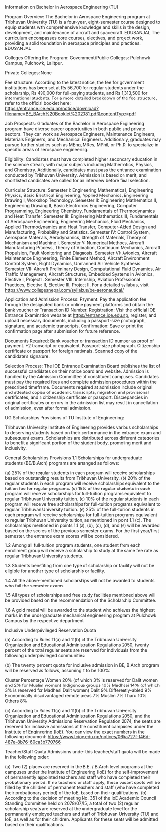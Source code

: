 Information on Bachelor in Aerospace Engineering (TU)

Program Overview: The Bachelor in Aerospace Engineering program at Tribhuvan University (TU) is a four-year, eight-semester course designed to equip students with comprehensive knowledge and skills in the design, development, and maintenance of aircraft and spacecraft.
EDUSANJAL
The curriculum encompasses core courses, electives, and project work, providing a solid foundation in aerospace principles and practices.
EDUSANJAL

Colleges Offering the Program:
Government/Public Colleges: Pulchowk Campus, Pulchowk, Lalitpur.

Private Colleges: None

Fee structure:
According to the latest notice, the fee for government institutions has been set at Rs 56,700 for regular students under the scholarship, Rs 490,000 for full-paying students, and Rs 1,313,500 for international students. For a more detailed breakdown of the fee structure, refer to the official booklet here: https://entrance.ioe.edu.np/notice/download?filename=BE_BArch%20Booklet%202081.pdf&contentType=pdf

Job Prospects: Graduates of the Bachelor in Aerospace Engineering program have diverse career opportunities in both public and private sectors. They can work as Aerospace Engineers, Maintenance Engineers, Materials Engineers, and Mechanical Engineers. Additionally, graduates may pursue further studies such as MEng, MRes, MPhil, or Ph.D. to specialize in specific areas of aerospace engineering.

Eligibility: Candidates must have completed higher secondary education in the science stream, with major subjects including Mathematics, Physics, and Chemistry. Additionally, candidates must pass the entrance examination conducted by Tribhuvan University. Admission is based on merit, and shortlisted candidates are called for an interview before final selection.

Curricular Structure:
Semester I: Engineering Mathematics I, Engineering Physics, Basic Electrical Engineering, Applied Mechanics, Engineering Drawing I, Workshop Technology.
Semester II: Engineering Mathematics II, Engineering Drawing II, Basic Electronics Engineering, Computer Programming, Engineering Chemistry, Fundamentals of Thermodynamics and Heat Transfer.
Semester III: Engineering Mathematics III, Fundamentals of Aerospace Engineering, Engineering Mechanics, Fluid Mechanics, Applied Thermodynamics and Heat Transfer, Computer-Aided Design and Manufacturing, Probability and Statistics.
Semester IV: Control System, Aerospace Materials, Aerodynamics, Strength of Materials, Theory of Mechanism and Machine I.
Semester V: Numerical Methods, Aircraft Manufacturing Process, Theory of Vibration, Continuum Mechanics, Aircraft Propulsion, Fault Monitoring and Diagnosis.
Semester VI: Avionics, Aircraft Maintenance Engineering, Finite Element Method, Aircraft Environment Control System, Flight Dynamics, Unmanned Air Vehicle Synthesis.
Semester VII: Aircraft Preliminary Design, Computational Fluid Dynamics, Air Traffic Management, Aircraft Structures, Embedded Systems in Avionics, Elective I, Project I.
Semester VIII: Internship, Aviation Professional Practices, Elective II, Elective III, Project II. For a detailed syllabus, visit https://www.collegesnepal.com/syllabus/be-aeronautical/.

Application and Admission Process: Payment: Pay the application fee through the designated bank or online payment platforms and obtain the bank voucher or Transaction ID Number. Registration: Visit the official IOE Entrance Examination website at https://entrance.ioe.edu.np, register, and upload necessary documents, including a passport-size photograph, signature, and academic transcripts. Confirmation: Save or print the confirmation page after submission for future reference.

Documents Required: Bank voucher or transaction ID number as proof of payment. +2 transcript or equivalent. Passport-size photograph. Citizenship certificate or passport for foreign nationals. Scanned copy of the candidate’s signature.

Selection Process: The IOE Entrance Examination Board publishes the list of successful candidates on their notice board and website. Admission is handled by the Admission Committee of constituent campuses. Candidates must pay the required fees and complete admission procedures within the prescribed timeframe. Documents required at admission include original and attested copies of academic transcripts, migration and provisional certificates, and a citizenship certificate or passport. Discrepancies in original certificates or errors in the admission list may result in cancellation of admission, even after formal admission.

UG Scholarships Provisions of TU Institute of Engineering:

Tribhuvan University Institute of Engineering provides various scholarships to deserving students based on their performance in the entrance exam and subsequent exams. Scholarships are distributed across different categories to benefit a significant portion of the student body, promoting merit and inclusivity.

General Scholarships Provisions
1.1 Scholarships for undergraduate students (BE/B.Arch) programs are arranged as follows:

(a) 25% of the regular students in each program will receive scholarships based on outstanding results from Tribhuvan University.
(b) 20% of the regular students in each program will receive scholarships equivalent to the tuition fee for regular programs.
(c) 15% of the regular students in each program will receive scholarships for full-tuition programs equivalent to regular Tribhuvan University tuition.
(d) 10% of the regular students in each program will receive free scholarships for full-tuition programs equivalent to regular Tribhuvan University tuition.
(e) 25% of the full-tuition students in each program will receive scholarships for full-tuition programs equivalent to regular Tribhuvan University tuition, as mentioned in point 1.1 (c).
The scholarships mentioned in points 1.1 (a), (b), (c), (d), and (e) will be awarded based on the scores of the previous semester exams. For the first year/first semester, the entrance exam scores will be considered.

1.2 Among all full-tuition program students, one student from each enrollment group will receive a scholarship to study at the same fee rate as regular Tribhuvan University students.

1.3 Students benefiting from one type of scholarship or facility will not be eligible for another type of scholarship or facility.

1.4 All the above-mentioned scholarships will not be awarded to students who fail the semester exams.

1.5 All types of scholarships and free study facilities mentioned above will be provided based on the recommendation of the Scholarship Committee.

1.6 A gold medal will be awarded to the student who achieves the highest marks in the undergraduate mechanical engineering program at Pulchowk Campus by the respective department.

Inclusive Underprivileged Reservation Quota

(a) According to Rules 11(a) and 11(b) of the Tribhuvan University Organization and Educational Administration Regulations 2050, twenty percent of the total regular seats are reserved for individuals from the following underprivileged communities:

(b) The twenty percent quota for inclusive admission in BE, B.Arch program will be reserved as follows, assuming it to be 100%:

Cluster Percentage
Women 20% (of which 3% is reserved for Dalit women and 2% for Muslim women)
Indigenous groups 16%
Madhesi 14% (of which 3% is reserved for Madhesi Dalit women)
Dalit 9%
Differently-abled 9%
Economically disadvantaged remote areas 7%
Muslim 7%
Tharu 10%
Others 8%

(c) According to Rules 11(a) and 11(b) of the Tribhuvan University Organization and Educational Administration Regulations 2050, and the Tribhuvan University Admissions Reservation Regulation 2074, the seats are reserved for inclusive admissions at the constituent campuses under the Institute of Engineering (IoE). You can view the exact numbers in the following document: https://www.tcioe.edu.np/notices/065a727f-f46d-487e-8b76-60ca3b770766

Teacher/Staff Quota
Admissions under this teacher/staff quota will be made in the following order:

(a) Two (2) places are reserved in the B.E. / B.Arch level programs at the campuses under the Institute of Engineering (IoE) for the self-improvement of permanently appointed teachers and staff who have completed their probationary period. If no teachers or staff apply, these vacant spots will be filled by the children of permanent teachers and staff (who have completed their probationary period) of the IoE, based on their qualifications.
(b) According to the decision of meeting No. 351 of the IoE Academic Council Standing Committee held on 2078/07/15, a total of two (2) regular scholarship seats are reserved at the undergraduate level for the permanently employed teachers and staff of Tribhuvan University (TU) and IoE, as well as for their children. Applicants for these seats will be admitted based on their qualifications.
